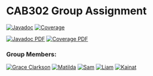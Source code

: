 <h1>CAB302 Group Assignment</h1>

[![Javadoc](https://img.shields.io/badge/javadoc-online-brightgreen)](https://cab302-team.github.io/Cab302-teams-project/javadoc/index.html)
[![Coverage](https://img.shields.io/badge/test%20coverage-online-brightgreen)](https://cab302-team.github.io/Cab302-teams-project/coverage/index.html)

[![Javadoc PDF](https://img.shields.io/badge/Javadoc-PDF-brightgreen)](https://cab302-team.github.io/Cab302-teams-project/pdfs/javadoc.pdf)
[![Coverage PDF](https://img.shields.io/badge/Coverage-PDF-brightgreen)](https://cab302-team.github.io/Cab302-teams-project/pdfs/test-coverage.pdf)



<h3> Group Members: </h3>

[![Grace Clarkson](https://img.shields.io/badge/-Grace%20Clarkson-915700?style=for-the-badge&logo=github&logoColor=white)](https://github.com/Clarkson1415)
[![Matilda](https://img.shields.io/badge/-Matilda-915700?style=for-the-badge&logo=github&logoColor=white)](https://github.com/matilda-greening)
[![Sam](https://img.shields.io/badge/-Sam-915700?style=for-the-badge&logo=github&logoColor=white)](https://github.com/SamLianos)
[![Liam](https://img.shields.io/badge/-Liam-915700?style=for-the-badge&logo=github&logoColor=white)](https://github.com/LC-QUT)
[![Kainat](https://img.shields.io/badge/-Kainat-915700?style=for-the-badge&logo=github&logoColor=white)](https://github.com/Kainat-10)